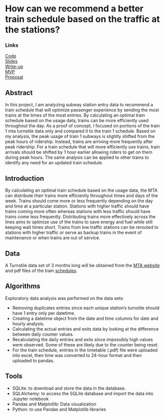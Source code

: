 # How can we recommend a better train schedule based on the traffic at the stations?

### Links
[Code](https://github.com/lee-jin81/metis_project_1_EDA/blob/main/eda_train_FINAL.ipynb)<br>
[Slides](https://github.com/lee-jin81/metis_project_1_EDA/blob/main/slides_eda.pdf)<br>
[Write-up](https://github.com/lee-jin81/metis_project_1_EDA/blob/main/writeup_eda.pdf)<br>
[MVP](https://github.com/lee-jin81/metis_project_1_EDA/blob/main/mvp_eda.pdf)<br>
[Proposal](https://github.com/lee-jin81/metis_project_1_EDA/blob/main/proposal_eda.pdf)

## Abstract
In this project, I am analyzing subway station entry data to recommend a train schedule that will optimize passenger experience by sending the most trains at the times of the most entries. By calculating an optimal train schedule based on the usage data, trains can be more efficiently used throughout the day. As a proof of concept, I focused on portions of the train 1 mta turnstile data only and compared it to the train 1 schedule. Based on my analysis, the peak usage of train 1 subways is slightly shifted from the peak hours of ridership. Instead, trains are arriving more frequently after peak ridership. For a train schedule that will more efficiently use trains, train arrivals should be shifted by 1 hour earlier allowing riders to get on them during peak hours. The same analysis can be applied to other trains to identify any need for an updated train schedule.

## Introduction
By calculating an optimal train schedule based on the usage data, the MTA can distribute their trains more efficiently throughout times and days of the week. Trains should come more or less frequently depending on the day and time at a particular station. Stations with higher traffic should have trains coming more often whereas stations with less traffic should  have trains come less frequently. Distributing trains more effectively across the lines aims to optimize use of the trains to save energy and fuel while still keeping wait times short. Trains from low traffic stations can be rerouted to stations with higher traffic or serve as backup trains in the event of maintenance or when trains are out of service.

## Data 
A Turnstile data set of 3 months long will be obtained from the [MTA website](http://web.mta.info/developers/turnstile.html) and pdf files of 
the train [schedules](https://new.mta.info/schedules).

## Algorithms
Exploratory data analysis was performed on the data sets:
* Removing duplicates entries since each unique station’s turnstile should have 1 entry only per datetime.
* Creating a datetime object from the date and time columns for date and hourly analysis.
* Calculating the actual entries and exits data by looking at the difference between daily counter values.
* Recalculating the daily entries and exits since impossibly high values were observed. Some of these are likely due to the counter being reset.
* For the train schedule, entries in the timetable (.pdf) file were uploaded into excel, then time was converted to 24-hour format and then uploaded to pandas.

## Tools
* SQLite: to download and store the data in the database. 
* SQLAlchemy: to access the SQLite database and import the data into Jupyter notebook
* Pandas and Matplotlib: Data visualization
* Python: to use Pandas and Matplotlib libraries




